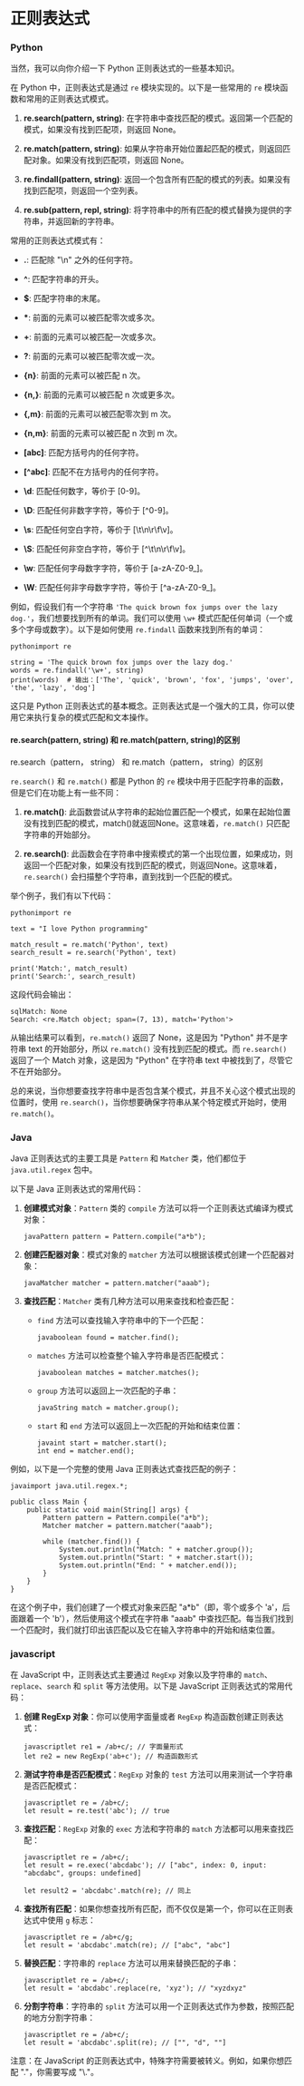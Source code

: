 # 正则表达式

### Python

当然，我可以向你介绍一下 Python 正则表达式的一些基本知识。

在 Python 中，正则表达式是通过 `re` 模块实现的。以下是一些常用的 `re` 模块函数和常用的正则表达式模式。

1. **re.search(pattern, string)**: 在字符串中查找匹配的模式。返回第一个匹配的模式，如果没有找到匹配项，则返回 None。

2. **re.match(pattern, string)**: 如果从字符串开始位置起匹配的模式，则返回匹配对象。如果没有找到匹配项，则返回 None。

3. **re.findall(pattern, string)**: 返回一个包含所有匹配的模式的列表。如果没有找到匹配项，则返回一个空列表。

4. **re.sub(pattern, repl, string)**: 将字符串中的所有匹配的模式替换为提供的字符串，并返回新的字符串。

常用的正则表达式模式有：

- **.**: 匹配除 "\\n" 之外的任何字符。

- **^**: 匹配字符串的开头。

- **$**: 匹配字符串的末尾。

- **\***: 前面的元素可以被匹配零次或多次。

- **+**: 前面的元素可以被匹配一次或多次。

- **?**: 前面的元素可以被匹配零次或一次。

- **{n}**: 前面的元素可以被匹配 n 次。

- **{n,}**: 前面的元素可以被匹配 n 次或更多次。

- **{,m}**: 前面的元素可以被匹配零次到 m 次。

- **{n,m}**: 前面的元素可以被匹配 n 次到 m 次。

- **\[abc\]**: 匹配方括号内的任何字符。

- **\[^abc\]**: 匹配不在方括号内的任何字符。

- **\\d**: 匹配任何数字，等价于 \[0-9\]。

- **\\D**: 匹配任何非数字字符，等价于 \[^0-9\]。

- **\\s**: 匹配任何空白字符，等价于 \[\\t\\n\\r\\f\\v\]。

- **\\S**: 匹配任何非空白字符，等价于 \[^\\t\\n\\r\\f\\v\]。

- **\\w**: 匹配任何字母数字字符，等价于 \[a-zA-Z0-9\_\]。

- **\\W**: 匹配任何非字母数字字符，等价于 \[^a-zA-Z0-9\_\]。

例如，假设我们有一个字符串 `'The quick brown fox jumps over the lazy dog.'`，我们想要找到所有的单词。我们可以使用 `\w+` 模式匹配任何单词（一个或多个字母或数字）。以下是如何使用 `re.findall` 函数来找到所有的单词：

```
pythonimport re

string = 'The quick brown fox jumps over the lazy dog.'
words = re.findall('\w+', string)
print(words)  # 输出：['The', 'quick', 'brown', 'fox', 'jumps', 'over', 'the', 'lazy', 'dog']

```

这只是 Python 正则表达式的基本概念。正则表达式是一个强大的工具，你可以使用它来执行复杂的模式匹配和文本操作。

#### re.search(pattern, string) 和 re.match(pattern, string)的区别

re.search（pattern， string） 和 re.match（pattern， string）的区别

`re.search()` 和 `re.match()` 都是 Python 的 `re` 模块中用于匹配字符串的函数，但是它们在功能上有一些不同：

1. **re.match()**: 此函数尝试从字符串的起始位置匹配一个模式，如果在起始位置没有找到匹配的模式，match()就返回None。这意味着，`re.match()` 只匹配字符串的开始部分。

2. **re.search()**: 此函数会在字符串中搜索模式的第一个出现位置，如果成功，则返回一个匹配对象，如果没有找到匹配的模式，则返回None。这意味着，`re.search()` 会扫描整个字符串，直到找到一个匹配的模式。

举个例子，我们有以下代码：

```
pythonimport re

text = "I love Python programming"

match_result = re.match('Python', text)
search_result = re.search('Python', text)

print('Match:', match_result)
print('Search:', search_result)

```

这段代码会输出：

```
sqlMatch: None
Search: <re.Match object; span=(7, 13), match='Python'>

```

从输出结果可以看到，`re.match()` 返回了 None，这是因为 "Python" 并不是字符串 text 的开始部分，所以 `re.match()` 没有找到匹配的模式。而 `re.search()` 返回了一个 Match 对象，这是因为 "Python" 在字符串 text 中被找到了，尽管它不在开始部分。

总的来说，当你想要查找字符串中是否包含某个模式，并且不关心这个模式出现的位置时，使用 `re.search()`，当你想要确保字符串从某个特定模式开始时，使用 `re.match()`。

### Java

Java 正则表达式的主要工具是 `Pattern` 和 `Matcher` 类，他们都位于 `java.util.regex` 包中。

以下是 Java 正则表达式的常用代码：

1. **创建模式对象**：`Pattern` 类的 `compile` 方法可以将一个正则表达式编译为模式对象：
   
   ```
   javaPattern pattern = Pattern.compile("a*b");
   
   ```

2. **创建匹配器对象**：模式对象的 `matcher` 方法可以根据该模式创建一个匹配器对象：
   
   ```
   javaMatcher matcher = pattern.matcher("aaab");
   
   ```

3. **查找匹配**：`Matcher` 类有几种方法可以用来查找和检查匹配：
   
   - `find` 方法可以查找输入字符串中的下一个匹配：
     
     ```
     javaboolean found = matcher.find();
     
     ```
   
   - `matches` 方法可以检查整个输入字符串是否匹配模式：
     
     ```
     javaboolean matches = matcher.matches();
     
     ```
   
   - `group` 方法可以返回上一次匹配的子串：
     
     ```
     javaString match = matcher.group();
     
     ```
   
   - `start` 和 `end` 方法可以返回上一次匹配的开始和结束位置：
     
     ```
     javaint start = matcher.start();
     int end = matcher.end();
     
     ```

例如，以下是一个完整的使用 Java 正则表达式查找匹配的例子：

```
javaimport java.util.regex.*;

public class Main {
    public static void main(String[] args) {
        Pattern pattern = Pattern.compile("a*b");
        Matcher matcher = pattern.matcher("aaab");

        while (matcher.find()) {
            System.out.println("Match: " + matcher.group());
            System.out.println("Start: " + matcher.start());
            System.out.println("End: " + matcher.end());
        }
    }
}

```

在这个例子中，我们创建了一个模式对象来匹配 "a\*b"（即，零个或多个 'a'，后面跟着一个 'b'），然后使用这个模式在字符串 "aaab" 中查找匹配。每当我们找到一个匹配时，我们就打印出该匹配以及它在输入字符串中的开始和结束位置。



### javascript

在 JavaScript 中，正则表达式主要通过 `RegExp` 对象以及字符串的 `match`、`replace`、`search` 和 `split` 等方法使用。以下是 JavaScript 正则表达式的常用代码：

1. **创建 RegExp 对象**：你可以使用字面量或者 `RegExp` 构造函数创建正则表达式：
   
   ```
   javascriptlet re1 = /ab+c/; // 字面量形式
   let re2 = new RegExp('ab+c'); // 构造函数形式
   
   ```

2. **测试字符串是否匹配模式**：`RegExp` 对象的 `test` 方法可以用来测试一个字符串是否匹配模式：
   
   ```
   javascriptlet re = /ab+c/;
   let result = re.test('abc'); // true
   
   ```

3. **查找匹配**：`RegExp` 对象的 `exec` 方法和字符串的 `match` 方法都可以用来查找匹配：
   
   ```
   javascriptlet re = /ab+c/;
   let result = re.exec('abcdabc'); // ["abc", index: 0, input: "abcdabc", groups: undefined]
   
   let result2 = 'abcdabc'.match(re); // 同上
   
   ```

4. **查找所有匹配**：如果你想查找所有匹配，而不仅仅是第一个，你可以在正则表达式中使用 `g` 标志：
   
   ```
   javascriptlet re = /ab+c/g;
   let result = 'abcdabc'.match(re); // ["abc", "abc"]
   
   ```

5. **替换匹配**：字符串的 `replace` 方法可以用来替换匹配的子串：
   
   ```
   javascriptlet re = /ab+c/;
   let result = 'abcdabc'.replace(re, 'xyz'); // "xyzdxyz"
   
   ```

6. **分割字符串**：字符串的 `split` 方法可以用一个正则表达式作为参数，按照匹配的地方分割字符串：
   
   ```
   javascriptlet re = /ab+c/;
   let result = 'abcdabc'.split(re); // ["", "d", ""]
   
   ```

注意：在 JavaScript 的正则表达式中，特殊字符需要被转义。例如，如果你想匹配 "."，你需要写成 "\\."。